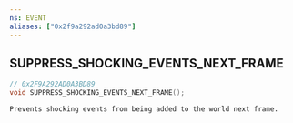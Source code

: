 ```yaml
---
ns: EVENT
aliases: ["0x2f9a292ad0a3bd89"]
---
```

## SUPPRESS_SHOCKING_EVENTS_NEXT_FRAME

```c
// 0x2F9A292AD0A3BD89
void SUPPRESS_SHOCKING_EVENTS_NEXT_FRAME();
```

```
Prevents shocking events from being added to the world next frame.
```
